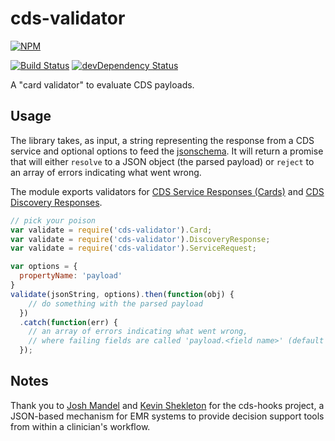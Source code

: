 # cds-validator

[![NPM](https://nodei.co/npm/cds-validator.png?downloads=true&downloadRank=true&stars=true)](https://www.npmjs.com/package/cds-validator/)

[![Build Status](https://travis-ci.org/cds-hooks/cds-validator.svg?branch=master)](https://travis-ci.org/cds-hooks/cds-validator)
[![devDependency Status](https://david-dm.org/cds-hooks/cds-validator.svg)](https://david-dm.org/cds-hooks/cds-validator#info=devDependencies)


A "card validator" to evaluate CDS payloads.

## Usage

The library takes, as input, a string representing the response from a CDS service and optional options to feed the [jsonschema](https://www.npmjs.com/package/jsonschema). It will return a promise that will either `resolve` to a JSON object (the parsed payload) or `reject` to an array of errors indicating what went wrong.

The module exports validators for [CDS Service Responses (Cards)](http://cds-hooks.org/specification/1.0/#cds-service-response) and [CDS Discovery Responses](http://cds-hooks.org/specification/1.0/#response).


```js
// pick your poison
var validate = require('cds-validator').Card;
var validate = require('cds-validator').DiscoveryResponse;
var validate = require('cds-validator').ServiceRequest;

var options = {
  propertyName: 'payload'
}
validate(jsonString, options).then(function(obj) {
    // do something with the parsed payload
  })
  .catch(function(err) {
    // an array of errors indicating what went wrong,
    // where failing fields are called 'payload.<field name>' (default is 'instance.<field name>')
  });
```

## Notes

Thank you to [Josh Mandel](https://github.com/jmandel) and [Kevin Shekleton](https://github.com/kpshek) for the cds-hooks project, a JSON-based mechanism for EMR systems to provide decision support tools from within a clinician's workflow.
